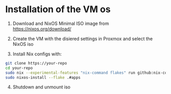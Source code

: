 # Installation of the VM os

1. Download and NixOS Minimal ISO image from https://nixos.org/download/

2. Create the VM with the disiered settings in Proxmox and select the NixOS iso

3. Install Nix configs with:
````bash
git clone https://your-repo
cd your-repo
sudo nix --experimental-features "nix-command flakes" run github:nix-community/disko/latest -- --mode destroy,format,mount --yes-wipe-all-disks disk-config.nix
sudo nixos-install --flake .#apps
````

4. Shutdown and unmount iso